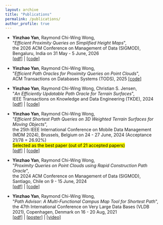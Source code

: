 ```yaml
---
layout: archive
title: "Publications"
permalink: /publications/
author_profile: true
---
```


* **Yinzhao Yan**, Raymond Chi-Wing Wong,  
"*Efficient Proximity Queries on Simplified Height Maps*",  
the 2026 ACM Conference on Management of Data (SIGMOD), Bengaluru, India on 31 May - 5 June, 2026  
[[pdf]](https://yanyinzhao.github.io/files/SIGMOD2026-HeightMap-paper.pdf) | [[code]](https://github.com/yanyinzhao/HeightMapPathCode) 

* **Yinzhao Yan**, Raymond Chi-Wing Wong,  
"*Efficient Path Oracles for Proximity Queries on Point Clouds*",  
ACM Transactions on Databases Systems (TODS), 2025  [[code]](https://github.com/yanyinzhao/PointCloudOracleCode) 

* **Yinzhao Yan**, Raymond Chi-Wing Wong, Christian S. Jensen,  
"*An Efficiently Updatable Path Oracle for Terrain Surfaces*",  
IEEE Transactions on Knowledge and Data Engineering (TKDE), 2024  
[[pdf]](https://yanyinzhao.github.io/files/TKDE2024-UpdatedStructureTerrain-paper.pdf) | [[code]](https://github.com/yanyinzhao/UpdatedStructureTerrainCode) 

* **Yinzhao Yan**, Raymond Chi-Wing Wong,  
"*Efficient Shortest Path Queries on 3D Weighted Terrain Surfaces for Moving Objects*",  
the 25th IEEE International Conference on Mobile Data Management (MDM 2024), Brussels, Belgium on 24 - 27 June, 2024 (Acceptance 21/78 = 26.92%)  
<mark style="background-color: #FFFF00">Selected as the best paper (out of 21 accepted papers)</mark>  
[[pdf]](https://yanyinzhao.github.io/files/MDM2024-WeightedTerrain-paper.pdf) | [[code]](https://github.com/yanyinzhao/WeightedTerrainCode) 

* **Yinzhao Yan**, Raymond Chi-Wing Wong,  
"*Proximity Queries on Point Clouds using Rapid Construction Path Oracle*",  
the 2024 ACM Conference on Management of Data (SIGMOD), Santiago, Chile on 9 - 15 June, 2024  
[[pdf]](https://yanyinzhao.github.io/files/SIGMOD2024-PointCloudRCOracle-paper.pdf) | [[code]](https://github.com/yanyinzhao/PointCloudPathCode) 

* **Yinzhao Yan**, Raymond Chi-Wing Wong,  
"*Path Advisor: A Multi-Functional Campus Map Tool for Shortest Path*",  
the 47th International Conference on Very Large Data Bases (VLDB 2021), Copenhagen, Denmark on 16 - 20 Aug, 2021  
[[pdf]](https://yanyinzhao.github.io/files/VLDB2021-PathAdvisor-paper.pdf) | [[poster]](https://yanyinzhao.github.io/files/VLDB2021-PathAdvisor-poster.pdf) | [[video]](https://yanyinzhao.github.io/files/VLDB2021-PathAdvisor-video.mp4)